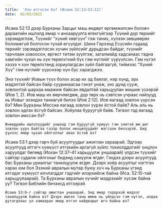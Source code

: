 ```yaml
---
title:  'Хэн итгэсэн бэ? (Исаиа 52:13–53:12)'
date:  02/03/2021
---
```


Исаиа 52:13 дээр Бурханы Зарцыг маш өндөрт өргөмжилсөн боловч дараагийн ишлэлд ямар ч анхааруулга өгөхгүйгээр Түүний дүр төрхийг зэрэмдэглэж, Түүнийг “хүний хөвгүүн” гэж таних, хүлээн зөвшөөрөх боломжгүй болгосон тухай өгүүлдэг. Шинэ Гэрээнд Есүсийн гадаад төрхийг зэрэмдэглэсэн хүчин зүйлсийг дурьдсан байдаг, түүнийг тарчлаан зовоосон, өргөст титэм зүүлгэж, загалмайд хадсанаас гадна хамгийн чухал нь хүн төрөлхтний бүх гэм нүглийг үүрүүлсэн. Гэм нүгэл хэзээ ч хүн төрөлхтөнд зориулагдсан зүйл байгаагүй, тиймээс “Хүний Хүү” гэм нүглийг үүрснээр хүн бус харагджээ.

Энэ түүхийг Иовын түүх болох асар их эд баялаг, нэр хүнд, эрх мэдэлтэй байсан байр сууринаасаа гэнэт унаж, үнс дунд сууж, зовлонтой шархаа маажиж байсан явдалтай харьцуулан жишиж үзээрэй (Иов 1, 2). Иов маш их өөрчлөгдөж, дүр төрх нь сэвтсэн учраас найзууд нь Иовыг эхэндээ таниагүй билээ (Иов 2:12). Иов яагаад зовлон үүрсэн бэ? Мөн Бурханы Мессиа яагаад зовлон үүрэх ёстой байв? Аль аль нь зовлон эдлэх ёсгүй байсан. Хоёулаа буруугүй байв. Тэгвэл тэд яагаад зовлон амссан бэ?

`Өнөөдрийн ишлэлүүдийг уншаад гэм буруугүй хүмүүс гэм зэмтэй юм шиг зовлон үүрч байгаа газар болон нөхцөлүүдийг жагсаан бичээрэй. Бид үүнээс ямар чухал ойлголтыг авах ёстой вэ?`

Исаиа 53:1 дээр гарч буй асуултуудыг ажиглан хараарай. Эдгээр асуултууд итгэгч хүмүүст итгэхийн аргагүй зүйлс тохиолддогийг онцлон харуулдаг бөгөөд (Иохан 12:37–41 харьцуулж уншаарай) үлдсэн түүхийг сайтар судалж ойлгохыг бидэнд сануулж өгдөг. Гэхдээ дээрх асуултууд бас Бурханы уриалгыг танилцуулж өгдөг. Дээрх хоёр асуултыг нэгтгэн харах юм бол  Эзэний авралын мутар буюу хүч нь Бурханы үгэнд итгэдэг хүмүүст илчлэгддэг гэдгийг илэрхийлж байна (Иса. 52:10-тай харьцуулаарай). Та Бурханы авралын хүчийг мэдрэхийг хүсэж байна уу? Тэгвэл Библийн бичээсд итгээрэй.

`Исаиа 53:6-г сайтар ажиглан уншаарай. Энд ямар тодорхой мэдээг танилцуулж байна вэ? Дээрх ишлэл таны өмнө нь үйлдсэн гэм нүгэл, алдаа дутагдлаас үл хамааран ямар итгэл найдварыг өгч байна вэ?`